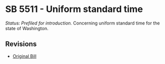 # SB 5511 - Uniform standard time
*Status: Prefiled for introduction.*
Concerning uniform standard time for the state of Washington.

## Revisions
* [Original Bill](1/)